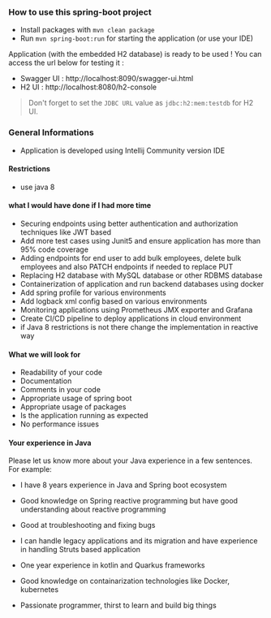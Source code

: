### How to use this spring-boot project

- Install packages with `mvn clean package`
- Run `mvn spring-boot:run` for starting the application (or use your IDE)

Application (with the embedded H2 database) is ready to be used ! You can access the url below for testing it :

- Swagger UI : http://localhost:8090/swagger-ui.html
- H2 UI : http://localhost:8080/h2-console

> Don't forget to set the `JDBC URL` value as `jdbc:h2:mem:testdb` for H2 UI.

### General Informations

- Application is developed using Intellij Community version IDE

#### Restrictions
- use java 8

#### what I would have done if I had more time
- Securing endpoints using better authentication and authorization techniques like JWT based
- Add more test cases using Junit5 and ensure application has more than 95% code coverage
- Adding endpoints for end user to add bulk employees, delete bulk employees and also PATCH endpoints if needed to replace PUT
- Replacing H2 database with MySQL database or other RDBMS database
- Containerization of application and run backend databases using docker
- Add spring profile for various environments
- Add logback xml config based on various environments
- Monitoring applications using Prometheus JMX exporter and Grafana
- Create CI/CD pipeline to deploy applications in cloud environment
- if Java 8 restrictions is not there change the implementation in reactive way


#### What we will look for
- Readability of your code
- Documentation
- Comments in your code
- Appropriate usage of spring boot
- Appropriate usage of packages
- Is the application running as expected
- No performance issues

#### Your experience in Java

Please let us know more about your Java experience in a few sentences. For example:

- I have 8 years experience in Java and Spring boot ecosystem
- Good knowledge on Spring reactive programming but have good understanding about reactive programming
- Good at troubleshooting and fixing bugs
- I can handle legacy applications and its migration and have experience in handling Struts based application
- One year experience in kotlin and Quarkus frameworks
- Good knowledge on containarization technologies like Docker, kubernetes


- Passionate programmer, thirst to learn and build big things

